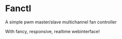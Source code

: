 Fanctl
======

A simple pwm master/slave multichannel fan controller 

With fancy, responsive, realtime  webinterface!
